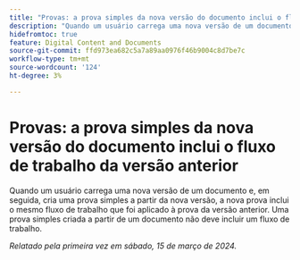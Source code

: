 ```yaml
---
title: "Provas: a prova simples da nova versão do documento inclui o fluxo de trabalho da versão anterior"
description: "Quando um usuário carrega uma nova versão de um documento e, em seguida, cria uma prova simples a partir da nova versão, a nova prova inclui o mesmo fluxo de trabalho que foi aplicado à prova da versão anterior. Uma prova simples criada a partir de um documento não deve incluir um fluxo de trabalho."
hidefromtoc: true
feature: Digital Content and Documents
source-git-commit: ffd973ea682c5a7a89aa0976f46b9004c8d7be7c
workflow-type: tm+mt
source-wordcount: '124'
ht-degree: 3%

---
```



# Provas: a prova simples da nova versão do documento inclui o fluxo de trabalho da versão anterior

Quando um usuário carrega uma nova versão de um documento e, em seguida, cria uma prova simples a partir da nova versão, a nova prova inclui o mesmo fluxo de trabalho que foi aplicado à prova da versão anterior. Uma prova simples criada a partir de um documento não deve incluir um fluxo de trabalho.

_Relatado pela primeira vez em sábado, 15 de março de 2024._
